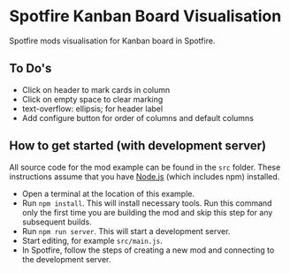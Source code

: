 # Spotfire Kanban Board Visualisation

Spotfire mods visualisation for Kanban board in Spotfire.

## To Do's

- Click on header to mark cards in column
- Click on empty space to clear marking
- text-overflow: ellipsis; for header label
- Add configure button for order of columns and default columns

## How to get started (with development server)
All source code for the mod example can be found in the `src` folder. 
These instructions assume that you have [Node.js](https://nodejs.org/en/) (which includes npm) installed.

- Open a terminal at the location of this example.
- Run `npm install`. This will install necessary tools. Run this command only the first time you are building the mod and skip this step for any subsequent builds.
- Run `npm run server`. This will start a development server.
- Start editing, for example `src/main.js`.
- In Spotfire, follow the steps of creating a new mod and connecting to the development server.